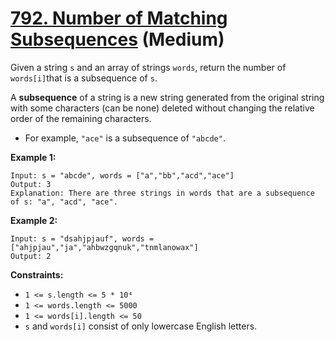 # [792. Number of Matching Subsequences][link] (Medium)

[link]: https://leetcode.com/problems/number-of-matching-subsequences/

Given a string `s` and an array of strings `words`, return the number of `words[i]`that is a
subsequence of `s`.

A **subsequence** of a string is a new string generated from the original string with some
characters (can be none) deleted without changing the relative order of the remaining characters.

- For example, `"ace"` is a subsequence of `"abcde"`.

**Example 1:**

```
Input: s = "abcde", words = ["a","bb","acd","ace"]
Output: 3
Explanation: There are three strings in words that are a subsequence of s: "a", "acd", "ace".
```

**Example 2:**

```
Input: s = "dsahjpjauf", words = ["ahjpjau","ja","ahbwzgqnuk","tnmlanowax"]
Output: 2
```

**Constraints:**

- `1 <= s.length <= 5 * 10⁴`
- `1 <= words.length <= 5000`
- `1 <= words[i].length <= 50`
- `s` and `words[i]` consist of only lowercase English letters.
